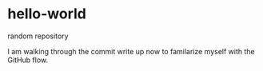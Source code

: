 # hello-world
random repository

I am walking through the commit write up now to familarize myself with the GitHub flow.
